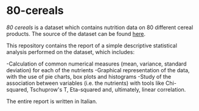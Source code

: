 # 80-cereals
*80 cereals* is a dataset which contains nutrition data on 80 different cereal products. The source of the dataset can be found [here](https://www.kaggle.com/datasets/crawford/80-cereals).

This repository contains the report of a simple descriptive statistical analysis performed on the dataset, which includes:

-Calculation of common numerical measures (mean, variance, standard deviation) for each of the nutrients
-Graphical representation of the data, with the use of pie charts, box plots and histograms
-Study of the association between variables (i.e. the nutrients) with tools like Chi-squared, Tschuprow's T, Eta-squared and, ultimately, linear correlation.

The entire report is written in Italian.

